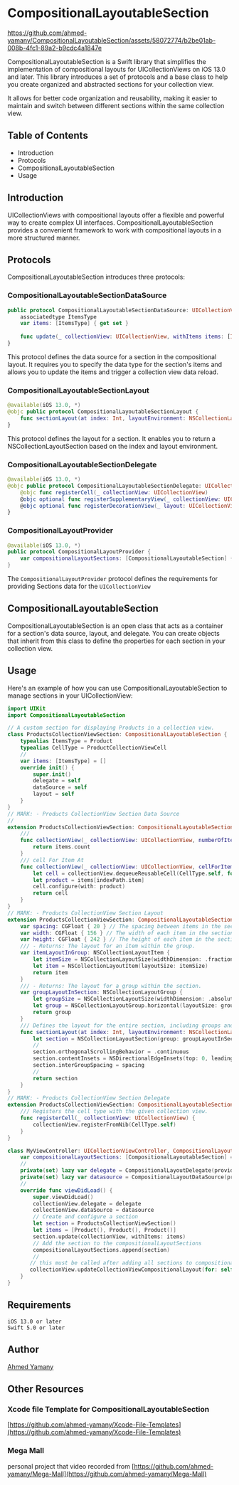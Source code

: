 # CompositionalLayoutableSection


https://github.com/ahmed-yamany/CompositionalLayoutableSection/assets/58072774/b2be01ab-008b-4fc1-89a2-b9cdc4a1847e

CompositionalLayoutableSection is a Swift library that simplifies the implementation of compositional layouts for UICollectionViews on iOS 13.0 and later. This library introduces a set of protocols and a base class to help you create organized and abstracted sections for your collection view.

It allows for better code organization and reusability, making it easier to maintain and switch between different sections within the same collection view.


## Table of Contents
- Introduction
- Protocols
- CompositionalLayoutableSection
- Usage

## Introduction
UICollectionViews with compositional layouts offer a flexible and powerful way to create complex UI interfaces. CompositionalLayoutableSection provides a convenient framework to work with compositional layouts in a more structured manner.

## Protocols
CompositionalLayoutableSection introduces three protocols:
### CompositionalLayoutableSectionDataSource

```swift
public protocol CompositionalLayoutableSectionDataSource: UICollectionViewDataSource {
    associatedtype ItemsType
    var items: [ItemsType] { get set }
    
    func update(_ collectionView: UICollectionView, withItems items: [ItemsType])
}
```
This protocol defines the data source for a section in the compositional layout. It requires you to specify the data type for the section's items and allows you to update the items and trigger a collection view data reload.

### CompositionalLayoutableSectionLayout
```swift
@available(iOS 13.0, *)
@objc public protocol CompositionalLayoutableSectionLayout {
    func sectionLayout(at index: Int, layoutEnvironment: NSCollectionLayoutEnvironment) -> NSCollectionLayoutSection
}
```
This protocol defines the layout for a section. It enables you to return a NSCollectionLayoutSection based on the index and layout environment.

### CompositionalLayoutableSectionDelegate
```swift
@available(iOS 13.0, *)
@objc public protocol CompositionalLayoutableSectionDelegate: UICollectionViewDelegate {
    @objc func registerCell(_ collectionView: UICollectionView)
    @objc optional func registerSupplementaryView(_ collectionView: UICollectionView)
    @objc optional func registerDecorationView(_ layout: UICollectionViewCompositionalLayout)
}
```
### CompositionalLayoutProvider
```swift
@available(iOS 13.0, *)
public protocol CompositionalLayoutProvider {
    var compositionalLayoutSections: [CompositionalLayoutableSection] { get set }
}
```
The `CompositionalLayoutProvider` protocol defines the requirements for providing Sections data for the `UICollectionView`


## CompositionalLayoutableSection
CompositionalLayoutableSection is an open class that acts as a container for a section's data source, layout, and delegate. You can create objects that inherit from this class to define the properties for each section in your collection view.

## Usage
Here's an example of how you can use CompositionalLayoutableSection to manage sections in your UICollectionView:

```swift
import UIKit
import CompositionalLayoutableSection

// A custom section for displaying Products in a collection view.
class ProductsCollectionViewSection: CompositionalLayoutableSection {
    typealias ItemsType = Product
    typealias CellType = ProductCollectionViewCell
    //
    var items: [ItemsType] = []
    override init() {
        super.init()
        delegate = self
        dataSource = self
        layout = self
    }
}
// MARK: - Products CollectionView Section Data Source
//
extension ProductsCollectionViewSection: CompositionalLayoutableSectionDataSource {
    ///
    func collectionView(_ collectionView: UICollectionView, numberOfItemsInSection section: Int) -> Int {
        return items.count
    }
    /// cell For Item At
    func collectionView(_ collectionView: UICollectionView, cellForItemAt indexPath: IndexPath) -> UICollectionViewCell {
        let cell = collectionView.dequeueReusableCell(CellType.self, for: indexPath)
        let product = items[indexPath.item]
        cell.configure(with: product)
        return cell
    }
}
// MARK: - Products CollectionView Section Layout
extension ProductsCollectionViewSection: CompositionalLayoutableSectionLayout {
    var spacing: CGFloat { 20 } // The spacing between items in the section.
    var width: CGFloat { 156 } // The width of each item in the section.
    var height: CGFloat { 242 } // The height of each item in the section.
    /// - Returns: The layout for an item within the group.
    var itemLayoutInGroup: NSCollectionLayoutItem {
        let itemSize = NSCollectionLayoutSize(widthDimension: .fractionalWidth(1), heightDimension: .fractionalHeight(1))
        let item = NSCollectionLayoutItem(layoutSize: itemSize)
        return item
    }
    /// - Returns: The layout for a group within the section.
    var groupLayoutInSection: NSCollectionLayoutGroup {
        let groupSize = NSCollectionLayoutSize(widthDimension: .absolute(width), heightDimension: .absolute(height))
        let group = NSCollectionLayoutGroup.horizontal(layoutSize: groupSize, subitems: [itemLayoutInGroup])
        return group
    }
    /// Defines the layout for the entire section, including groups and supplementary views.
    func sectionLayout(at index: Int, layoutEnvironment: NSCollectionLayoutEnvironment) -> NSCollectionLayoutSection {
        let section = NSCollectionLayoutSection(group: groupLayoutInSection)
        //
        section.orthogonalScrollingBehavior = .continuous
        section.contentInsets = NSDirectionalEdgeInsets(top: 0, leading: spacing, bottom: spacing, trailing: spacing)
        section.interGroupSpacing = spacing
        //
        return section
    }
}
// MARK: - Products CollectionView Section Delegate
extension ProductsCollectionViewSection: CompositionalLayoutableSectionDelegate {
    /// Registers the cell type with the given collection view.
    func registerCell(_ collectionView: UICollectionView) {
        collectionView.registerFromNib(CellType.self)
    }
}
```

```swift
class MyViewController: UICollectionViewController, CompositionalLayoutProvider {
    var compositionalLayoutSections: [CompositionalLayoutableSection] = []
    //
    private(set) lazy var delegate = CompositionalLayoutDelegate(provider: self)
    private(set) lazy var datasource = CompositionalLayoutDataSource(provider: self)
    //
    override func viewDidLoad() {
        super.viewDidLoad()
        collectionView.delegate = delegate
        collectionView.dataSource = datasource
        // Create and configure a section
        let section = ProductsCollectionViewSection()
        let items = [Product(), Product(), Product()]
        section.update(collectionView, withItems: items)
        // Add the section to the compositionalLayoutSections
        compositionalLayoutSections.append(section)
        //
       // this must be called after adding all sections to compositionalLayoutSections
       collectionView.updateCollectionViewCompositionalLayout(for: self)
    }
}
```

## Requirements
    iOS 13.0 or later
    Swift 5.0 or later
## Author
[Ahmed Yamany](https://www.linkedin.com/in/ahmed-yamany/) 

## Other Resources
### Xcode file Template for CompositionalLayoutableSection
[https://github.com/ahmed-yamany/Xcode-File-Templates](https://github.com/ahmed-yamany/Xcode-File-Templates)

### Mega Mall 
personal project that video recorded from 
[https://github.com/ahmed-yamany/Mega-Mall](https://github.com/ahmed-yamany/Mega-Mall)
